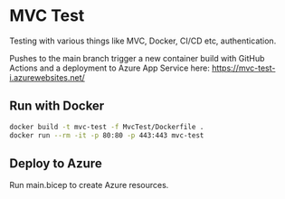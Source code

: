 # MVC Test

Testing with various things like MVC, Docker, CI/CD etc, authentication.

Pushes to the main branch trigger a new container build with GitHub Actions and a deployment to Azure App Service here: https://mvc-test-i.azurewebsites.net/

## Run with Docker

```bash
docker build -t mvc-test -f MvcTest/Dockerfile .
docker run --rm -it -p 80:80 -p 443:443 mvc-test
```

## Deploy to Azure

Run main.bicep to create Azure resources.
